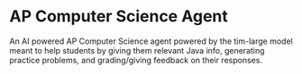# AP Computer Science Agent
An AI powered AP Computer Science agent powered by the tim-large model meant to help students by giving them relevant Java info, generating practice problems, and grading/giving feedback on their responses.